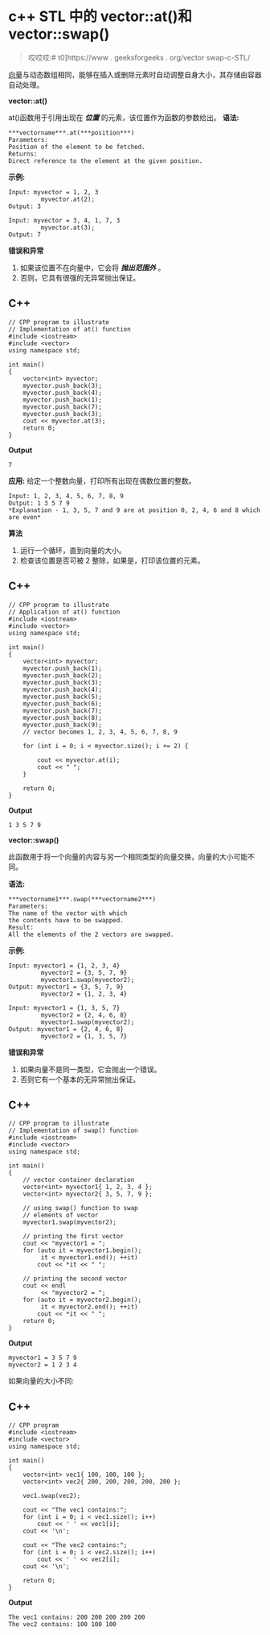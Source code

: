 # c++ STL 中的 vector::at()和 vector::swap()

> 哎哎哎:# t0]https://www . geeksforgeeks . org/vector swap-c-STL/

[向量](https://www.geeksforgeeks.org/vector-in-cpp-stl/)与动态数组相同，能够在插入或删除元素时自动调整自身大小，其存储由容器自动处理。

**vector::at()**

at()函数用于引用出现在 ***位置*** 的元素，该位置作为函数的参数给出。
**语法:**

```
***vectorname***.at(***position***)
Parameters: 
Position of the element to be fetched.
Returns: 
Direct reference to the element at the given position.
```

**示例:**

```
Input: myvector = 1, 2, 3
         myvector.at(2);
Output: 3

Input: myvector = 3, 4, 1, 7, 3
         myvector.at(3);
Output: 7
```

**错误和异常**

1.  如果该位置不在向量中，它会将 ***抛出范围外*** 。
2.  否则，它具有很强的无异常抛出保证。

## C++

```
// CPP program to illustrate
// Implementation of at() function
#include <iostream>
#include <vector>
using namespace std;

int main()
{
    vector<int> myvector;
    myvector.push_back(3);
    myvector.push_back(4);
    myvector.push_back(1);
    myvector.push_back(7);
    myvector.push_back(3);
    cout << myvector.at(3);
    return 0;
}
```

**Output**

```
7
```

**应用:**
给定一个整数向量，打印所有出现在偶数位置的整数。

```
Input: 1, 2, 3, 4, 5, 6, 7, 8, 9
Output: 1 3 5 7 9
*Explanation - 1, 3, 5, 7 and 9 are at position 0, 2, 4, 6 and 8 which are even*
```

**算法**

1.  运行一个循环，直到向量的大小。
2.  检查该位置是否可被 2 整除，如果是，打印该位置的元素。

## C++

```
// CPP program to illustrate
// Application of at() function
#include <iostream>
#include <vector>
using namespace std;

int main()
{
    vector<int> myvector;
    myvector.push_back(1);
    myvector.push_back(2);
    myvector.push_back(3);
    myvector.push_back(4);
    myvector.push_back(5);
    myvector.push_back(6);
    myvector.push_back(7);
    myvector.push_back(8);
    myvector.push_back(9);
    // vector becomes 1, 2, 3, 4, 5, 6, 7, 8, 9

    for (int i = 0; i < myvector.size(); i += 2) {

        cout << myvector.at(i);
        cout << " ";
    }

    return 0;
}
```

**Output**

```
1 3 5 7 9 
```

**vector::swap()**

此函数用于将一个向量的内容与另一个相同类型的向量交换，向量的大小可能不同。

**语法:**

```
***vectorname1***.swap(***vectorname2***)
Parameters:
The name of the vector with which
the contents have to be swapped.
Result: 
All the elements of the 2 vectors are swapped.
```

**示例:**

```
Input: myvector1 = {1, 2, 3, 4}
         myvector2 = {3, 5, 7, 9}
         myvector1.swap(myvector2);
Output: myvector1 = {3, 5, 7, 9}
         myvector2 = {1, 2, 3, 4}

Input: myvector1 = {1, 3, 5, 7}
         myvector2 = {2, 4, 6, 8}
         myvector1.swap(myvector2);
Output: myvector1 = {2, 4, 6, 8}
         myvector2 = {1, 3, 5, 7}
```

**错误和异常**

1.  如果向量不是同一类型，它会抛出一个错误。
2.  否则它有一个基本的无异常抛出保证。

## C++

```
// CPP program to illustrate
// Implementation of swap() function
#include <iostream>
#include <vector>
using namespace std;

int main()
{
    // vector container declaration
    vector<int> myvector1{ 1, 2, 3, 4 };
    vector<int> myvector2{ 3, 5, 7, 9 };

    // using swap() function to swap
    // elements of vector
    myvector1.swap(myvector2);

    // printing the first vector
    cout << "myvector1 = ";
    for (auto it = myvector1.begin();
         it < myvector1.end(); ++it)
        cout << *it << " ";

    // printing the second vector
    cout << endl
         << "myvector2 = ";
    for (auto it = myvector2.begin();
         it < myvector2.end(); ++it)
        cout << *it << " ";
    return 0;
}
```

**Output**

```
myvector1 = 3 5 7 9 
myvector2 = 1 2 3 4 
```

如果向量的大小不同:

## C++

```
// CPP program
#include <iostream>
#include <vector>
using namespace std;

int main()
{
    vector<int> vec1{ 100, 100, 100 };
    vector<int> vec2{ 200, 200, 200, 200, 200 };

    vec1.swap(vec2);

    cout << "The vec1 contains:";
    for (int i = 0; i < vec1.size(); i++)
        cout << ' ' << vec1[i];
    cout << '\n';

    cout << "The vec2 contains:";
    for (int i = 0; i < vec2.size(); i++)
        cout << ' ' << vec2[i];
    cout << '\n';

    return 0;
}
```

**Output**

```
The vec1 contains: 200 200 200 200 200
The vec2 contains: 100 100 100
```